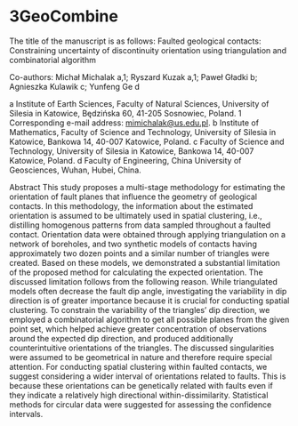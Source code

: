 # 3GeoCombine

The title of the manuscript is as follows: Faulted geological contacts: Constraining uncertainty of discontinuity orientation using triangulation and combinatorial algorithm

Co-authors: Michał Michalak a,1; Ryszard Kuzak a,1; Paweł Gładki b; Agnieszka Kulawik c; Yunfeng Ge d 

a Institute of Earth Sciences, Faculty of Natural Sciences, University of Silesia in Katowice,
Będzińska 60, 41-205 Sosnowiec, Poland.
1 Corresponding e-mail address: mimichalak@us.edu.pl.
b Institute of Mathematics, Faculty of Science and Technology, University of Silesia in Katowice,
Bankowa 14, 40-007 Katowice, Poland.
c Faculty of Science and Technology, University of Silesia in Katowice,
Bankowa 14, 40-007 Katowice, Poland.
d Faculty of Engineering, China University of Geosciences, Wuhan, Hubei, China.

Abstract
This study proposes a multi-stage methodology for estimating the orientation of fault planes that influence the geometry of geological contacts. In this methodology, the information about the estimated orientation is assumed to be ultimately used in spatial clustering, i.e., distilling homogenous patterns from data sampled throughout a faulted contact. Orientation data were obtained through applying triangulation on a network of boreholes, and two synthetic models of contacts having approximately two dozen points and a similar number of triangles were created. Based on these models, we demonstrated a substantial limitation of the proposed method for calculating the expected orientation. The discussed limitation follows from the following reason. While triangulated models often decrease the fault dip angle, investigating the variability in dip direction is of greater importance because it is crucial for conducting spatial clustering. To constrain the variability of the triangles’ dip direction, we employed a combinatorial algorithm to get all possible planes from the given point set, which helped achieve greater concentration of observations around the expected dip direction, and produced additionally counterintuitive orientations of the triangles. The discussed singularities were assumed to be geometrical in nature and therefore require special attention. For conducting spatial clustering within faulted contacts, we suggest considering a wider interval of orientations related to faults. This is because these orientations can be genetically related with faults even if they indicate a relatively high directional within-dissimilarity. Statistical methods for circular data were suggested for assessing the confidence intervals.
